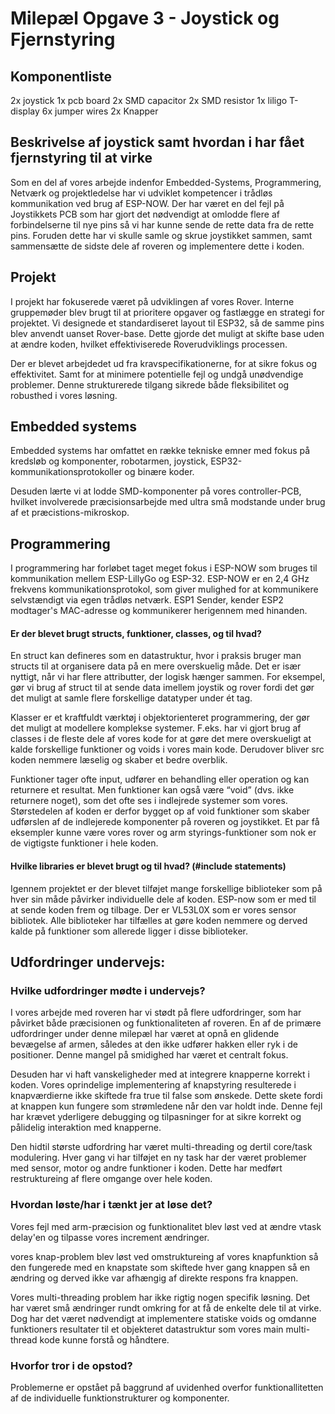 # Milepæl Opgave 3 - Joystick og Fjernstyring

## Komponentliste 

2x joystick
1x pcb board
2x SMD capacitor
2x SMD resistor
1x liligo T-display
6x jumper wires
2x Knapper 


## Beskrivelse af joystick samt hvordan i har fået fjernstyring til at virke

Som en del af vores arbejde indenfor Embedded-Systems, Programmering, Netværk og projektledelse har vi udviklet kompetencer i trådløs kommunikation ved brug af ESP-NOW. Der har været en del fejl på Joystikkets PCB som har gjort det nødvendigt at omlodde flere af forbindelserne til nye pins så vi har kunne sende de rette data fra de rette pins. Foruden dette har vi skulle samle og skrue joystikket sammen, samt sammensætte de sidste dele af roveren og implementere dette i koden. 

## Projekt
I projekt har fokuserede været på udviklingen af vores Rover. Interne gruppemøder blev brugt til at prioritere opgaver og fastlægge en strategi for projektet. Vi designede et standardiseret layout til ESP32, så de samme pins blev anvendt uanset Rover-base. Dette gjorde det muligt at skifte base uden at ændre koden, hvilket effektiviserede Roverudviklings processen.

Der er blevet arbejdedet ud fra kravspecifikationerne, for at sikre fokus og effektivitet. Samt for at minimere potentielle fejl og undgå unødvendige problemer. Denne strukturerede tilgang sikrede både fleksibilitet og robusthed i vores løsning.

## Embedded systems 
Embedded systems har omfattet en række tekniske emner med fokus på kredsløb og komponenter, robotarmen, joystick, ESP32-kommunikationsprotokoller og binære koder. 

Desuden lærte vi at lodde SMD-komponenter på vores controller-PCB, hvilket involverede præcisionsarbejde med ultra små modstande under brug af et præcistions-mikroskop. 

## Programmering
I programmering har forløbet taget meget fokus i ESP-NOW som bruges til kommunikation mellem ESP-LillyGo og ESP-32. ESP-NOW er en 2,4 GHz frekvens kommunikationsprotokol, som giver mulighed for at kommunikere selvstændigt via egen trådløs netværk. ESP1 Sender, kender ESP2 modtager's MAC-adresse og kommunikerer herigennem med hinanden. 


#### Er der blevet brugt structs, funktioner, classes, og til hvad?

En struct kan defineres som en datastruktur, hvor i praksis bruger man structs til at organisere data på en mere overskuelig måde. Det er især nyttigt, når vi har flere attributter, der logisk hænger sammen. For eksempel, gør vi brug af struct til at sende data imellem joystik og rover fordi det gør det muligt at samle flere forskellige datatyper under ét tag. 

Klasser er et kraftfuldt værktøj i objektorienteret programmering, der gør det muligt at modellere komplekse systemer. F.eks. har vi gjort brug af classes i de fleste dele af vores kode for at gøre det mere overskueligt at kalde forskellige funktioner og voids i vores main kode. Derudover bliver src koden nemmere læselig og skaber et bedre overblik. 

Funktioner tager ofte input, udfører en behandling eller operation og kan returnere et resultat. Men funktioner kan også være “void” (dvs. ikke returnere noget), som det ofte ses i indlejrede systemer som vores. Størstedelen af koden er derfor bygget op af void funktioner som skaber udførslen af de indlejerede komponenter på roveren og joystikket. Et par få eksempler kunne være vores rover og arm styrings-funktioner som nok er de vigtigste funktioner i hele koden. 


#### Hvilke libraries er blevet brugt og til hvad? (#include statements)

Igennem projektet er der blevet tilføjet mange forskellige biblioteker som på hver sin måde påvirker individuelle dele af koden. ESP-now som er med til at sende koden frem og tilbage. Der er VL53L0X som er vores sensor bibliotek. Alle biblioteker har tilfælles at gøre koden nemmere og derved kalde på funktioner som allerede ligger i disse biblioteker. 


## Udfordringer undervejs:

### Hvilke udfordringer mødte i undervejs?

I vores arbejde med roveren har vi stødt på flere udfordringer, som har påvirket både præcisionen og funktionaliteten af roveren. En af de primære udfordringer under denne milepæl har været at opnå en glidende bevægelse af armen, således at den ikke udfører hakken eller ryk i de positioner. Denne mangel på smidighed har været et centralt fokus. 

Desuden har vi haft vanskeligheder med at integrere knapperne korrekt i koden. Vores oprindelige implementering af knapstyring resulterede i knapværdierne ikke skiftede fra true til false som ønskede. Dette skete fordi at knappen kun fungere som strømledene når den var holdt inde. Denne fejl har krævet yderligere debugging og tilpasninger for at sikre korrekt og pålidelig interaktion med knapperne. 

Den hidtil største udfordring har været multi-threading og dertil core/task modulering. Hver gang vi har tilføjet en ny task har der været problemer med sensor, motor og andre funktioner i koden. Dette har medført restruktureing af flere omgange over hele koden. 

### Hvordan løste/har i tænkt jer at løse det?

Vores fejl med arm-præcision og funktionalitet blev løst ved at ændre vtask delay'en og tilpasse vores increment ændringer. 

vores knap-problem blev løst ved omstruktureing af vores knapfunktion så den fungerede med en knapstate som skiftede hver gang knappen så en ændring og derved ikke var afhængig af direkte respons fra knappen. 

Vores multi-threading problem har ikke rigtig nogen specifik løsning. Det har været små ændringer rundt omkring for at få de enkelte dele til at virke. Dog har det været nødvendigt at implementere statiske voids og omdanne funktioners resultater til et objekteret datastruktur som vores main multi-thread kode kunne forstå og håndtere. 

### Hvorfor tror i de opstod?

Problemerne er opstået på baggrund af uvidenhed overfor funktionallitetten af de individuelle funktionstrukturer og komponenter.

